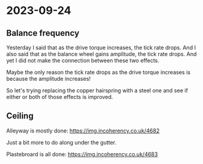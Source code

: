 # 2023-09-24

## Balance frequency

Yesterday I said that as the drive torque increases, the tick rate drops. And I also said
that as the balance wheel gains amplitude, the tick rate drops. And yet I did not make the
connection between these two effects.

Maybe the only reason the tick rate drops as the drive torque increases is because the
amplitude increases!

So let's trying replacing the copper hairspring with a steel one and see if either or both
of those effects is improved.

## Ceiling

Alleyway is mostly done: https://img.incoherency.co.uk/4682

Just a bit more to do along under the gutter.

Plastebroard is all done: https://img.incoherency.co.uk/4683
